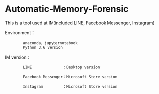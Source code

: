 # Automatic-Memory-Forensic
This is a tool used at IM(included LINE, Facebook Messenger, Instagram)


Environment： 

            anaconda、jupyternotebook
            Python 3.6 version
            
IM version：

            LINE              ：Desktop version
            
            Facebook Messenger：Microsoft Store version    
            
            Instagram         ：Microsoft Store version
